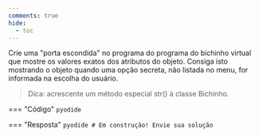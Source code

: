 ```yaml
---
comments: true
hide:
  - toc
---
```


Crie uma "porta escondida" no programa do programa do bichinho virtual que mostre os valores exatos dos atributos do objeto. Consiga isto mostrando o objeto quando uma opção secreta, não listada no menu, for informada na escolha do usuário.

> Dica: acrescente um método especial str() à classe Bichinho.

=== "Código"
	```pyodide
	```

=== "Resposta"
	```pyodide
	# Em construção! Envie sua solução
	```
